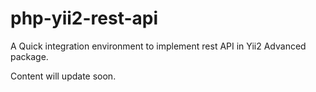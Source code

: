 # php-yii2-rest-api
A Quick integration environment to implement rest API in Yii2 Advanced package.


Content will update soon.
